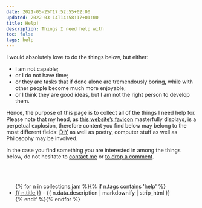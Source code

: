```yaml
---
date: 2021-05-25T17:52:55+02:00
updated: 2022-03-14T14:58:17+01:00
title: Help!
description: Things I need help with
toc: false
tags: help
---
```

I would absolutely love to do the things below, but either:
- I am not capable;
- or I do not have time;
- or they are tasks that if done alone are tremendously boring, while with other people become much more enjoyable;
- or I think they are good ideas, but I am not the right person to develop them.

Hence, the purpose of this page is to collect all of the things I need help for. Please note that my head, as [this website’s favicon](/favicon-180.png 'Wide favicon of tommi.space') masterfully displays, is a perpetual explosion, therefore content you find below may belong to the most different fields: <abbr title='Do It Yourself'>DIY</abbr> as well as poetry, computer stuff as well as Philosophy may be involved.

In the case you find something you are interested in among the things below, do not hesitate to <a href='surfing@tommi.space?subject=I can help you with {{ title }}' target='_blank' title='Write me an email'>contact me</a> or <a href='#comment' title='leave a comment'>to drop a comment</a>.

<br>
<br>

<ul>{% for n in collections.jam %}{% if n.tags contains 'help' %}<li><a href='{{ n.url }}' title='{{ n.title }}'>{{ n.title }}</a> - {{ n.data.description | markdownify | strip_html }}</li>{% endif %}{% endfor %}</ul>

[contact]: https://tommi.space/contact 'Contact me'
